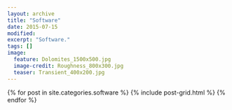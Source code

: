 ```yaml
---
layout: archive
title: "Software"
date: 2015-07-15
modified:
excerpt: "Software."
tags: []
image:
  feature: Dolomites_1500x500.jpg
  image-credit: Roughness_800x300.jpg
  teaser: Transient_400x200.jpg
---
```


<div class="tiles">
{% for post in site.categories.software %}
  {% include post-grid.html %}
{% endfor %}
</div><!-- /.tiles -->